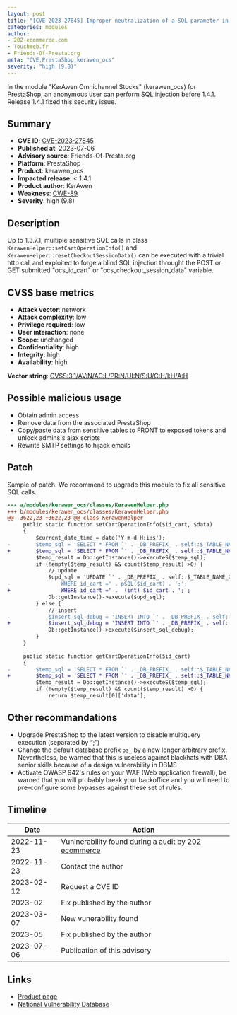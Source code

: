 ```yaml
---
layout: post
title: "[CVE-2023-27845] Improper neutralization of a SQL parameter in KerAwen Omnichannel Stocks module for PrestaShop"
categories: modules
author:
- 202-ecommerce.com
- TouchWeb.fr
- Friends-Of-Presta.org
meta: "CVE,PrestaShop,kerawen_ocs"
severity: "high (9.8)"
---
```


In the module "KerAwen Omnichannel Stocks" (kerawen_ocs) for PrestaShop, an anonymous user can perform SQL injection before 1.4.1. Release 1.4.1 fixed this security issue.


## Summary

* **CVE ID**: [CVE-2023-27845](https://cve.mitre.org/cgi-bin/cvename.cgi?name=CVE-2023-27845)
* **Published at**: 2023-07-06
* **Advisory source**: Friends-Of-Presta.org
* **Platform**: PrestaShop
* **Product**: kerawen_ocs
* **Impacted release**: < 1.4.1
* **Product author**: KerAwen
* **Weakness**: [CWE-89](https://cwe.mitre.org/data/definitions/89.html)
* **Severity**: high (9.8)

## Description

Up to 1.3.7.1, multiple sensitive SQL calls in class `KerawenHelper::setCartOperationInfo()` and  `KerawenHelper::resetCheckoutSessionData()` can be executed with a trivial http call and exploited to forge a blind SQL injection throught the POST or GET submitted "ocs_id_cart" or "ocs_checkout_session_data" variable.

## CVSS base metrics

* **Attack vector**: network
* **Attack complexity**: low
* **Privilege required**: low
* **User interaction**: none
* **Scope**: unchanged
* **Confidentiality**: high
* **Integrity**: high
* **Availability**: high

**Vector string**: [CVSS:3.1/AV:N/AC:L/PR:N/UI:N/S:U/C:H/I:H/A:H](https://nvd.nist.gov/vuln-metrics/cvss/v3-calculator?vector=AV:N/AC:L/PR:N/UI:N/S:U/C:H/I:H/A:H)

## Possible malicious usage

* Obtain admin access
* Remove data from the associated PrestaShop
* Copy/paste data from sensitive tables to FRONT to exposed tokens and unlock admins's ajax scripts
* Rewrite SMTP settings to hijack emails

## Patch

Sample of patch. We recommend to upgrade this module to fix all sensitive SQL calls.

```diff
--- a/modules/kerawen_ocs/classes/KerawenHelper.php
+++ b/modules/kerawen_ocs/classes/KerawenHelper.php
@@ -3622,23 +3622,23 @@ class KerawenHelper
     public static function setCartOperationInfo($id_cart, $data)
     {
         $current_date_time = date('Y-m-d H:i:s');
-        $temp_sql = 'SELECT * FROM `' . _DB_PREFIX_ . self::$_TABLE_NAME_CART_OPERATION_INFO . '` WHERE  id_cart = '.pSQL($id_cart);
+        $temp_sql = 'SELECT * FROM `' . _DB_PREFIX_ . self::$_TABLE_NAME_CART_OPERATION_INFO . '` WHERE  id_cart = '. (int) $id_cart;
         $temp_result = Db::getInstance()->executeS($temp_sql);
         if (!empty($temp_result) && count($temp_result) >0) {
             // update
             $upd_sql = 'UPDATE `' . _DB_PREFIX_ . self::$_TABLE_NAME_CART_OPERATION_INFO . '` SET `data`= "' . pSQL($data) . '" ,`date_update`="' . pSQL($current_date_time) . '"
-                WHERE id_cart =' . pSQL($id_cart) . ';';
+                WHERE id_cart =' .  (int) $id_cart . ';';
             Db::getInstance()->execute($upd_sql);
         } else {
             // insert
-            $insert_sql_debug = 'INSERT INTO `' . _DB_PREFIX_ . self::$_TABLE_NAME_CART_OPERATION_INFO . '` ( `id_cart`, `data`, `date_add`, `date_update`) VALUES  ( '.pSQL($id_cart).', "' . pSQL($data) . '","' . pSQL($current_date_time) . '","' . pSQL($current_date_time) . '");';
+            $insert_sql_debug = 'INSERT INTO `' . _DB_PREFIX_ . self::$_TABLE_NAME_CART_OPERATION_INFO . '` ( `id_cart`, `data`, `date_add`, `date_update`) VALUES  ( '. (int) $id_cart.', "' . pSQL($data) . '","' . pSQL($current_date_time) . '","' . pSQL($current_date_time) . '");';
             Db::getInstance()->execute($insert_sql_debug);
         }
     }
 
     public static function getCartOperationInfo($id_cart)
     {
-        $temp_sql = 'SELECT * FROM `' . _DB_PREFIX_ . self::$_TABLE_NAME_CART_OPERATION_INFO . '` WHERE  id_cart = '.pSQL($id_cart);
+        $temp_sql = 'SELECT * FROM `' . _DB_PREFIX_ . self::$_TABLE_NAME_CART_OPERATION_INFO . '` WHERE  id_cart = '. (int) $id_cart;
         $temp_result = Db::getInstance()->executeS($temp_sql);
         if (!empty($temp_result) && count($temp_result) >0) {
             return $temp_result[0]['data'];
```

## Other recommandations

* Upgrade PrestaShop to the latest version to disable multiquery execution (separated by “;”)
* Change the default database prefix `ps_` by a new longer arbitrary prefix. Nevertheless, be warned that this is useless against blackhats with DBA senior skills because of a design vulnerability in DBMS
* Activate OWASP 942's rules on your WAF (Web application firewall), be warned that you will probably break your backoffice and you will need to pre-configure some bypasses against these set of rules.

## Timeline

| Date | Action |
|--|--|
| 2022-11-23 | Vunlnerability found during a audit by [202 ecommerce](https://www.202-ecommerce.com/) |
| 2022-11-23 | Contact the author |
| 2023-02-12 | Request a CVE ID |
| 2023-02 | Fix published by the author |
| 2023-03-07 | New vunerability found |
| 2023-05 | Fix published by the author |
| 2023-07-06 | Publication of this advisory |

## Links

* [Product page](https://kerawen.com/logiciel-de-caisse/)
* [National Vulnerability Database](https://nvd.nist.gov/vuln/detail/CVE-2023-27845)

